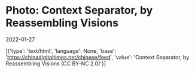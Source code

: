 # Photo: Context Separator, by Reassembling Visions

2022-01-27

[{'type': 'text/html', 'language': None, 'base': 'https://chinadigitaltimes.net/chinese/feed', 'value': 'Context Separator, by Reassembling Visions (CC BY-NC 2.0)'}]